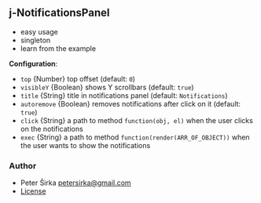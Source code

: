 ## j-NotificationsPanel

- easy usage
- singleton
- learn from the example

__Configuration__:

- `top` {Number} top offset (default: `0`)
- `visibleY` {Boolean} shows Y scrollbars (default: `true`)
- `title` {String} title in notifications panel (default: `Notifications`)
- `autoremove` {Boolean} removes notifications after click on it (default: `true`)
- `click` {String} a path to method `function(obj, el)` when the user clicks on the notifications
- `exec` {String} a path to method `function(render(ARR_OF_OBJECT))` when the user wants to show the notifications

### Author

- Peter Širka <petersirka@gmail.com>
- [License](https://www.totaljs.com/licenses/)